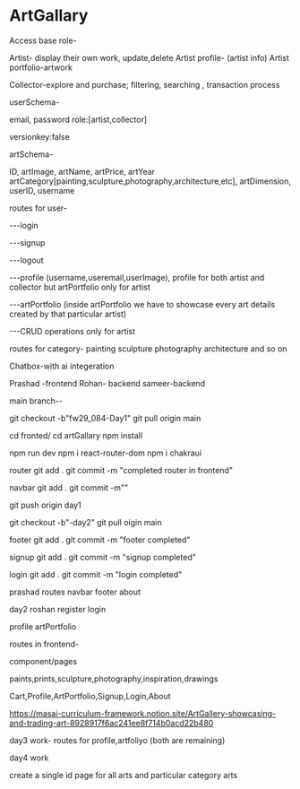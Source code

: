 # ArtGallary

Access base role-

Artist- display their own work, update,delete
Artist profile- (artist info)
Artist portfolio-artwork

Collector-explore and purchase; filtering, searching , transaction process

userSchema-

email,
password
role:[artist,collector]

versionkey:false

artSchema-

ID,
artImage,
artName,
artPrice,
artYear
artCategory[painting,sculpture,photography,architecture,etc],
artDimension,
userID,
username

routes for user-

---login

---signup

---logout

---profile (username,useremail,userImage),
profile for both artist and collector but artPortfolio only for artist

---artPortfolio (inside artPortfolio we have to showcase every art details created by that particular artist)

---CRUD operations only for artist

routes for category-
painting
sculpture
photography
architecture
and so on

Chatbox-with ai integeration

Prashad -frontend
Rohan- backend
sameer-backend

main branch--

git checkout -b"fw29_084-Day1"
git pull origin main

cd fronted/
cd artGallary
npm install

npm run dev
npm i react-router-dom
npm i chakraui

router
git add .
git commit -m "completed router in frontend"

navbar
git add .
git commit -m""

git push origin <branchname> day1

git checkout -b"-day2"
git pull oigin main

footer
git add .
git commit -m "footer completed"

signup
git add .
git commit -m "signup completed"

login
git add .
git commit -m "login completed"

prashad
routes
navbar
footer
about

day2
roshan
register
login

profile
artPortfolio

routes in frontend-

component/pages

paints,prints,sculpture,photography,inspiration,drawings

Cart,Profile,ArtPortfolio,Signup,Login,About

https://masai-curriculum-framework.notion.site/ArtGallery-showcasing-and-trading-art-8928917f6ac241ee8f714b0acd22b480


day3 work-
routes for profile,artfoliyo  (both are remaining)

day4 work

create a single id page for all arts and particular category arts
